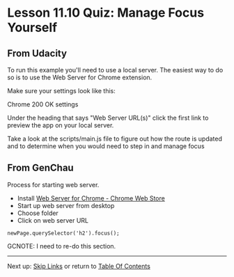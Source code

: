 # Lesson 11.10 Quiz: Manage Focus Yourself

## From Udacity

To run this example you'll need to use a local server. The easiest way to do so is to use the Web Server for Chrome extension.

Make sure your settings look like this: 

Chrome 200 OK settings

Under the heading that says "Web Server URL(s)" click the first link to preview the app on your local server.

Take a look at the scripts/main.js file to figure out how the route is updated and to determine when you would need to step in and manage focus




## From GenChau

Process for starting web server.
- Install [Web Server for Chrome - Chrome Web Store](https://chrome.google.com/webstore/detail/web-server-for-chrome/ofhbbkphhbklhfoeikjpcbhemlocgigb?hl=en)
- Start up web server from desktop
- Choose folder
- Click on web server URL

`newPage.querySelector('h2').focus();`

GCNOTE: I need to re-do this section.

- - -
Next up: [Skip Links](ND024_Part2_Lesson11_11.md) or return to [Table Of Contents](./ND024_TableOfContents.md)
